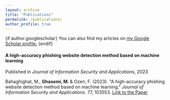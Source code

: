 ```yaml
---
layout: archive
title: "Publications"
permalink: /publications/
author_profile: true
---
```


{if author.googlescholar}
  You can also find my articles on <u><a href="{{author.googlescholar}}">my Google Scholar profile</a>.</u>
{endif}

<h4>A high-accuracy phishing website detection method based on machine learning</h4>
<p>Published in <i>Journal of Information Security and Applications</i>, 2023</p>

<p>Bahaghighat, M., <strong>Ghasemi, M. </strong> & Ozen, F. (2023). "A high-accuracy phishing website detection method based on machine learning." <i>Journal of Information Security and Applications</i>. 77, 103553. <a href="https://www.sciencedirect.com/science/article/abs/pii/S2214212623001370"> Link to the Paper</a></p>

